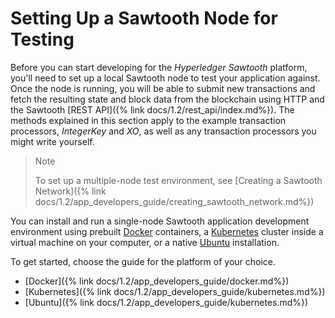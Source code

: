 # Setting Up a Sawtooth Node for Testing

Before you can start developing for the *Hyperledger Sawtooth* platform,
you'll need to set up a local Sawtooth node to test your application
against. Once the node is running, you will be able to submit new
transactions and fetch the resulting state and block data from the
blockchain using HTTP and the Sawtooth
[REST API]({% link docs/1.2/rest_api/index.md%}). The
methods explained in this section apply to the example transaction
processors, *IntegerKey* and *XO*, as well as any transaction processors
you might write yourself.

> Note
>
> To set up a multiple-node test environment, see [Creating a Sawtooth
> Network]({% link docs/1.2/app_developers_guide/creating_sawtooth_network.md%})


You can install and run a single-node Sawtooth application development
environment using prebuilt [Docker](https://www.docker.com/) containers,
a [Kubernetes](https://kubernetes.io) cluster inside a virtual machine
on your computer, or a native [Ubuntu](https://www.ubuntu.com/)
installation.

To get started, choose the guide for the platform of your choice.

* [Docker]({% link docs/1.2/app_developers_guide/docker.md%})
* [Kubernetes]({% link docs/1.2/app_developers_guide/kubernetes.md%})
* [Ubuntu]({% link docs/1.2/app_developers_guide/kubernetes.md%})

<!--
  Licensed under Creative Commons Attribution 4.0 International License
  https://creativecommons.org/licenses/by/4.0/
-->
